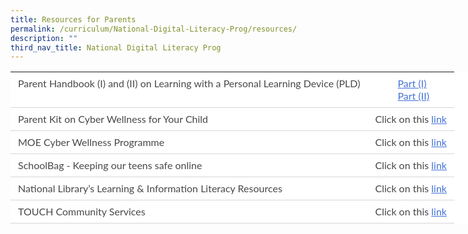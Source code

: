 ```yaml
---
title: Resources for Parents
permalink: /curriculum/National-Digital-Literacy-Prog/resources/
description: ""
third_nav_title: National Digital Literacy Prog
---
```

<table style="box-sizing: inherit; font-family: Lato, sans-serif; border-collapse: collapse; border-spacing: 0px; width: 785.99px; color: rgb(72, 72, 72); font-size: 16px; font-style: normal; font-variant-ligatures: normal; font-variant-caps: normal; font-weight: 400; letter-spacing: normal; orphans: 2; text-align: start; text-transform: none; white-space: normal; widows: 2; word-spacing: 0px; -webkit-text-stroke-width: 0px; background-color: rgb(255, 255, 255); text-decoration-thickness: initial; text-decoration-style: initial; text-decoration-color: initial;"><tbody style="box-sizing: inherit; font-family: Lato, sans-serif;"><tr style="box-sizing: inherit; font-family: Lato, sans-serif;"><td style="box-sizing: inherit; font-family: Lato, sans-serif; padding: 0.5em 0.75em; text-align: left; vertical-align: top; border-style: solid; border-color: rgb(214, 214, 214); border-image: initial; border-width: 0px 0px 1px;">Parent Handbook (I) and (II) on Learning with a Personal Learning Device (PLD)</td><td style="box-sizing: inherit; font-family: Lato, sans-serif; padding: 0.5em 0.75em; text-align: left; vertical-align: top; border-style: solid; border-color: rgb(214, 214, 214); border-image: initial; border-width: 0px 0px 1px;"><a href="https://bendemeersec.moe.edu.sg/files/Keyprogrammes/pdlp-Parent%20Handbook%20I%20on%20Learning%20with%20a%20PLD.pdf" style="box-sizing: inherit; font-family: Lato, sans-serif; color: rgb(67, 114, 214); cursor: pointer; text-decoration: underline; margin-bottom: 2rem; position: relative; margin-left: 2.25rem; line-height: 1.25;">Part (I)</a><br style="box-sizing: inherit; font-family: Lato, sans-serif;"><a href="https://bendemeersec.moe.edu.sg/files/Keyprogrammes/pdlp-Parent%20Handbook%20II%20on%20Learning%20with%20a%20PLD.pdf" style="box-sizing: inherit; font-family: Lato, sans-serif; color: rgb(67, 114, 214); cursor: pointer; text-decoration: underline; margin-bottom: 2rem; position: relative; margin-left: 2.25rem; line-height: 1.25;">Part (II)</a></td></tr><tr style="box-sizing: inherit; font-family: Lato, sans-serif;"><td style="box-sizing: inherit; font-family: Lato, sans-serif; padding: 0.5em 0.75em; text-align: left; vertical-align: top; border-style: solid; border-color: rgb(214, 214, 214); border-image: initial; border-width: 0px 0px 1px;">Parent Kit on Cyber Wellness for Your Child</td><td style="box-sizing: inherit; font-family: Lato, sans-serif; padding: 0.5em 0.75em; text-align: left; vertical-align: top; border-style: solid; border-color: rgb(214, 214, 214); border-image: initial; border-width: 0px 0px 1px;">Click on this<span>&nbsp;</span><a href="http://go.gov.sg/moe-cyber-wellness" style="box-sizing: inherit; font-family: Lato, sans-serif; color: rgb(67, 114, 214); cursor: pointer; text-decoration: underline; margin-bottom: 2rem; line-height: 1.25;">link</a></td></tr><tr style="box-sizing: inherit; font-family: Lato, sans-serif;"><td style="box-sizing: inherit; font-family: Lato, sans-serif; padding: 0.5em 0.75em; text-align: left; vertical-align: top; border-style: solid; border-color: rgb(214, 214, 214); border-image: initial; border-width: 0px 0px 1px;">MOE Cyber Wellness Programme</td><td style="box-sizing: inherit; font-family: Lato, sans-serif; padding: 0.5em 0.75em; text-align: left; vertical-align: top; border-style: solid; border-color: rgb(214, 214, 214); border-image: initial; border-width: 0px 0px 1px;">Click on this<span>&nbsp;</span><a href="https://www.moe.gov.sg/education-in-sg/our-programmes/cyber-wellness" style="box-sizing: inherit; font-family: Lato, sans-serif; color: rgb(67, 114, 214); cursor: pointer; text-decoration: underline; margin-bottom: 2rem; line-height: 1.25;">link</a></td></tr><tr style="box-sizing: inherit; font-family: Lato, sans-serif;"><td style="box-sizing: inherit; font-family: Lato, sans-serif; padding: 0.5em 0.75em; text-align: left; vertical-align: top; border-style: solid; border-color: rgb(214, 214, 214); border-image: initial; border-width: 0px 0px 1px;">SchoolBag - Keeping our teens safe online</td><td style="box-sizing: inherit; font-family: Lato, sans-serif; padding: 0.5em 0.75em; text-align: left; vertical-align: top; border-style: solid; border-color: rgb(214, 214, 214); border-image: initial; border-width: 0px 0px 1px;">Click on this<span>&nbsp;</span><a href="https://www.schoolbag.edu.sg/story/keeping-our-teens-safe-online" style="box-sizing: inherit; font-family: Lato, sans-serif; color: rgb(67, 114, 214); cursor: pointer; text-decoration: underline; margin-bottom: 2rem; line-height: 1.25;">link</a></td></tr><tr style="box-sizing: inherit; font-family: Lato, sans-serif;"><td style="box-sizing: inherit; font-family: Lato, sans-serif; padding: 0.5em 0.75em; text-align: left; vertical-align: top; border-style: solid; border-color: rgb(214, 214, 214); border-image: initial; border-width: 0px 0px 1px;">National Library’s Learning &amp; Information Literacy Resources</td><td style="box-sizing: inherit; font-family: Lato, sans-serif; padding: 0.5em 0.75em; text-align: left; vertical-align: top; border-style: solid; border-color: rgb(214, 214, 214); border-image: initial; border-width: 0px 0px 1px;">Click on this<span>&nbsp;</span><a href="https://sure.nlb.gov.sg/resources/audience/teachers-and-students/secondary-level-cce" style="box-sizing: inherit; font-family: Lato, sans-serif; color: rgb(67, 114, 214); cursor: pointer; text-decoration: underline; margin-bottom: 2rem; line-height: 1.25;">link</a></td></tr><tr style="box-sizing: inherit; font-family: Lato, sans-serif;"><td style="box-sizing: inherit; font-family: Lato, sans-serif; padding: 0.5em 0.75em; text-align: left; vertical-align: top; border-style: solid; border-color: rgb(214, 214, 214); border-image: initial; border-width: 0px 0px 1px;">TOUCH Community Services</td><td style="box-sizing: inherit; font-family: Lato, sans-serif; padding: 0.5em 0.75em; text-align: left; vertical-align: top; border-style: solid; border-color: rgb(214, 214, 214); border-image: initial; border-width: 0px 0px 1px;">Click on this<span>&nbsp;</span><a href="https://www.help123.sg/" style="box-sizing: inherit; font-family: Lato, sans-serif; color: rgb(67, 114, 214); cursor: pointer; text-decoration: underline; margin-bottom: 2rem; line-height: 1.25;">link</a></td></tr></tbody></table>